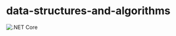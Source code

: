 # data-structures-and-algorithms

![.NET Core](https://github.com/dahlbyk-demo/data-structures-and-algorithms/workflows/.NET%20Core/badge.svg)
